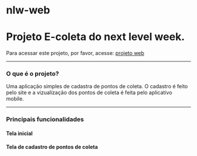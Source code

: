 # nlw-web
<h1>Projeto E-coleta do next level week.</h1>
<p>Para acessar este projeto, por favor, acesse: <a target="__blanck" href="https://e-coleta-magdiel.netlify.app/">projeto web</a></p>  
<hr>
<h3>O que é o projeto?</h3>
<p>Uma aplicação simples de cadastra de pontos de coleta. O cadastro é feito pelo site e a vizualização dos pontos de coleta é feita pelo aplicativo mobile.</p> 
<hr>
<h3>Principais funcionalidades</h3>
<h4>Tela inicial</h4>

<h4>Tela de cadastro de pontos de coleta</h4>
